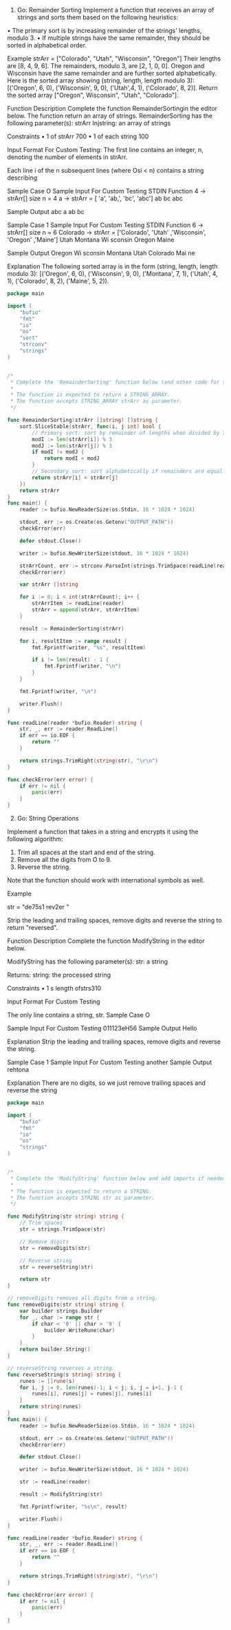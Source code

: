 1. Go: Remainder Sorting
   Implement a function that receives an array of strings and sorts
   them based on the following heuristics:

• The primary sort is by increasing remainder of the strings' lengths,
modulo 3.
• If multiple strings have the same remainder, they should be sorted in
alphabetical order.

Example
strArr = ["Colorado", "Utah", "Wisconsin", "Oregon"]
Their lengths are [8, 4, 9, 6]. The remainders, modulo 3, are [2, 1, 0,
0]. Oregon and Wisconsin have the same remainder and are further
sorted alphabetically. Here is the sorted array showing (string,
length, length modulo 3): [('Oregon', 6, 0), ('Wisconsin', 9, 0), ('Utah',4, 1), ('Colorado', 8, 2)]. Return the sorted array ["Oregon", Wisconsin", "Utah", "Colorado"].

Function Description
Complete the function RemainderSortingin the editor below. The
function return an array of strings.
RemainderSorting has the following parameter(s):
strArr Injstring: an array of strings

Constraints
• 1 of strArr 700
• 1 of each string 100

Input Format For Custom Testing:
The first line contains an integer, n, denoting the number of
elements in strArr.

Each line i of the n subsequent lines (where Osi < n) contains a
string describing

Sample Case O
Sample Input For Custom Testing
STDIN Function
4 -> strArr[] size n = 4
a -> strArr = [ 'a', 'ab,', 'bc', 'abc']
ab
bc
abc

Sample Output
abc
a
ab
bc

Sample Case 1
Sample Input For Custom Testing
STDIN Function
6 -> strArr[] size n = 6
Colorado -> strArr = ['Colorado', 'Utah' ,'Wisconsin', 'Oregon' ,'Maine']
Utah
Montana
Wi sconsin
Oregon
Maine

Sample Output
Oregon
Wi sconsin
Montana
Utah
Colorado
Mai ne

Explanation
The following sorted array is in the form (string, length, length
modulo 3): [('Oregon', 6, 0), ('Wisconsin', 9, 0), ('Montana', 7, 1),
('Utah', 4, 1), ('Colorado', 8, 2), ('Maine', 5, 2)).

```GO
package main

import (
    "bufio"
    "fmt"
    "io"
    "os"
    "sort"
    "strconv"
    "strings"
)


/*
 * Complete the 'RemainderSorting' function below (and other code for sorting if needed).
 *
 * The function is expected to return a STRING_ARRAY.
 * The function accepts STRING_ARRAY strArr as parameter.
 */

func RemainderSorting(strArr []string) []string {
    sort.SliceStable(strArr, func(i, j int) bool {
        // Primary sort: sort by remainder of lengths when divided by 3
        modI := len(strArr[i]) % 3
        modJ := len(strArr[j]) % 3
        if modI != modJ {
            return modI < modJ
        }
        // Secondary sort: sort alphabetically if remainders are equal
        return strArr[i] < strArr[j]
    })
    return strArr
}
func main() {
    reader := bufio.NewReaderSize(os.Stdin, 16 * 1024 * 1024)

    stdout, err := os.Create(os.Getenv("OUTPUT_PATH"))
    checkError(err)

    defer stdout.Close()

    writer := bufio.NewWriterSize(stdout, 16 * 1024 * 1024)

    strArrCount, err := strconv.ParseInt(strings.TrimSpace(readLine(reader)), 10, 64)
    checkError(err)

    var strArr []string

    for i := 0; i < int(strArrCount); i++ {
        strArrItem := readLine(reader)
        strArr = append(strArr, strArrItem)
    }

    result := RemainderSorting(strArr)

    for i, resultItem := range result {
        fmt.Fprintf(writer, "%s", resultItem)

        if i != len(result) - 1 {
            fmt.Fprintf(writer, "\n")
        }
    }

    fmt.Fprintf(writer, "\n")

    writer.Flush()
}

func readLine(reader *bufio.Reader) string {
    str, _, err := reader.ReadLine()
    if err == io.EOF {
        return ""
    }

    return strings.TrimRight(string(str), "\r\n")
}

func checkError(err error) {
    if err != nil {
        panic(err)
    }
}
```

2. Go: String Operations

Implement a function that takes in a string and encrypts it using the
following algorithm:

1. Trim all spaces at the start and end of the string.
2. Remove all the digits from O to 9.
3. Reverse the string.

Note that the function should work with international symbols as
well.

Example

str = "de75s1 rev2er "

Strip the leading and trailing spaces, remove digits and reverse the
string to return "reversed".

Function Description
Complete the function ModifyString in the editor below.

ModifyString has the following parameter(s):
str: a string

Returns:
string: the processed string

Constraints
• 1 s length ofstrs310

Input Format For Custom Testing

The only line contains a string, str.
Sample Case O

Sample Input For Custom Testing
011123eH56
Sample Output
Hello

Explanation
Strip the leading and trailing spaces, remove digits and reverse
the string.

Sample Case 1
Sample Input For Custom Testing
another
Sample Output
rehtona

Explanation
There are no digits, so we just remove trailing spaces and reverse
the string

```go
package main

import (
    "bufio"
    "fmt"
    "io"
    "os"
    "strings"
)


/*
 * Complete the 'ModifyString' function below and add imports if needed.
 *
 * The function is expected to return a STRING.
 * The function accepts STRING str as parameter.
 */

func ModifyString(str string) string {
    // Trim spaces
    str = strings.TrimSpace(str)

    // Remove digits
    str = removeDigits(str)

    // Reverse string
    str = reverseString(str)

    return str
}

// removeDigits removes all digits from a string.
func removeDigits(str string) string {
    var builder strings.Builder
    for _, char := range str {
        if char < '0' || char > '9' {
            builder.WriteRune(char)
        }
    }
    return builder.String()
}

// reverseString reverses a string.
func reverseString(s string) string {
    runes := []rune(s)
    for i, j := 0, len(runes)-1; i < j; i, j = i+1, j-1 {
        runes[i], runes[j] = runes[j], runes[i]
    }
    return string(runes)
}
func main() {
    reader := bufio.NewReaderSize(os.Stdin, 16 * 1024 * 1024)

    stdout, err := os.Create(os.Getenv("OUTPUT_PATH"))
    checkError(err)

    defer stdout.Close()

    writer := bufio.NewWriterSize(stdout, 16 * 1024 * 1024)

    str := readLine(reader)

    result := ModifyString(str)

    fmt.Fprintf(writer, "%s\n", result)

    writer.Flush()
}

func readLine(reader *bufio.Reader) string {
    str, _, err := reader.ReadLine()
    if err == io.EOF {
        return ""
    }

    return strings.TrimRight(string(str), "\r\n")
}

func checkError(err error) {
    if err != nil {
        panic(err)
    }
}
```
